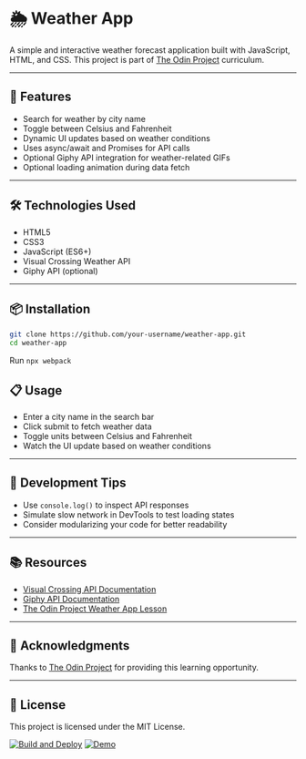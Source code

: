 # 🌦️ Weather App

A simple and interactive weather forecast application built with JavaScript, HTML, and CSS. This project is part of [The Odin Project](https://www.theodinproject.com/lessons/javascript-weather-app) curriculum.

---

## 🚀 Features

- Search for weather by city name  
- Toggle between Celsius and Fahrenheit  
- Dynamic UI updates based on weather conditions  
- Uses async/await and Promises for API calls  
- Optional Giphy API integration for weather-related GIFs  
- Optional loading animation during data fetch  

---

## 🛠️ Technologies Used

- HTML5  
- CSS3  
- JavaScript (ES6+)  
- Visual Crossing Weather API  
- Giphy API (optional)  

---

## 📦 Installation

```bash
git clone https://github.com/your-username/weather-app.git
cd weather-app
```

Run `npx webpack` 


## 📋 Usage

- Enter a city name in the search bar  
- Click submit to fetch weather data  
- Toggle units between Celsius and Fahrenheit  
- Watch the UI update based on weather conditions  

---

## 🧪 Development Tips

- Use `console.log()` to inspect API responses  
- Simulate slow network in DevTools to test loading states  
- Consider modularizing your code for better readability  

---

## 📚 Resources

- [Visual Crossing API Documentation](https://www.visualcrossing.com/resources/documentation/weather-api/)  
- [Giphy API Documentation](https://developers.giphy.com/docs/)  
- [The Odin Project Weather App Lesson](https://www.theodinproject.com/lessons/javascript-weather-app)  

---

## 🙌 Acknowledgments

Thanks to [The Odin Project](https://www.theodinproject.com/) for providing this learning opportunity.

---

## 📄 License

This project is licensed under the MIT License.

[![Build and Deploy](https://github.com/MBM-M/weather-app/actions/workflows/deploy.yml/badge.svg)](https://github.com/MBM-M/weather-app/actions)
[![Demo](https://img.shields.io/badge/demo-online-green)](https://mbm-m.github.io/weather-app)
